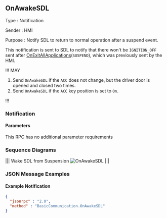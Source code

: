 ## OnAwakeSDL

Type
: Notification

Sender
: HMI

Purpose
: Notify SDL to return to normal operation after a suspend event.

This notification is sent to SDL to notify that there won't be `IGNITION_OFF` sent after [OnExitAllApplications](../onexitallapplications)(`SUSPEND`), which was previously sent by the HMI.

!!! MAY

  1. Send `OnAwakeSDL` if the `ACC` does not change, but the driver door is opened and closed two times.
  2. Send `OnAwakeSDL` if the `ACC` key position is set to `On`.

!!!

### Notification

#### Parameters

This RPC has no additional parameter requirements

### Sequence Diagrams

|||
Wake SDL from Suspension
![OnAwakeSDL](./assets/OnAwakeSDL.png)
|||

### JSON Message Examples

#### Example Notification

```json
{
  "jsonrpc" : "2.0",
  "method" : "BasicCommunication.OnAwakeSDL"
}
```
